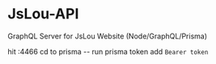 # JsLou-API
GraphQL Server for JsLou Website (Node/GraphQL/Prisma)


hit :4466 cd to prisma -- run prisma token
add `Bearer token`